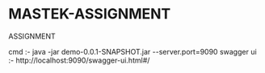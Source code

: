 # MASTEK-ASSIGNMENT
ASSIGNMENT


cmd :- java -jar demo-0.0.1-SNAPSHOT.jar --server.port=9090
swagger ui :- http://localhost:9090/swagger-ui.html#/
